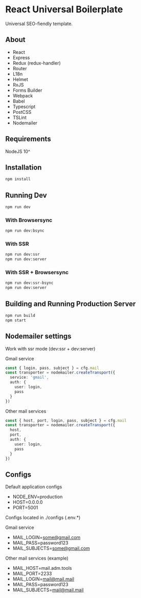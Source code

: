 # React Universal Boilerplate

Universal SEO-fiendly template.

## About

* React
* Express
* Redux (redux-handler)
* Router
* L18n
* Helmet
* RxJS
* Forms Builder
* Webpack
* Babel
* Typescript
* PostCSS
* TSLint
* Nodemailer

## Requirements

NodeJS 10^


## Installation

```bash
npm install
```


## Running Dev 

```bash
npm run dev
```

### With Browsersync

```bash
npm run dev:bsync
```

### With SSR

```bash
npm run dev:ssr
npm run dev:server
```

### With SSR + Browsersync

```bash
npm run dev:ssr-bsync
npm run dev:server
```

## Building and Running Production Server

```bash
npm run build
npm start
```

## Nodemailer settings

Work with ssr mode (dev:ssr + dev:server)

Gmail service
```ts
const { login, pass, subject } = cfg.mail
const transporter = nodemailer.createTransport({
  service: 'gmail',
  auth: {
    user: login,
    pass
  }
})
```

Other mail services
```ts
const { host, port, login, pass, subject } = cfg.mail
const transporter = nodemailer.createTransport({
  host,
  port,
  auth: {
    user: login,
    pass
  }
})
```

## Configs

Default application configs

* NODE_ENV=production
* HOST=0.0.0.0
* PORT=5001

Configs located in ./configs (.env.*)

Gmail service
* MAIL_LOGIN=some@gmail.com
* MAIL_PASS=password123
* MAIL_SUBJECTS=some@gmail.com

Other mail services (example)
* MAIL_HOST=mail.adm.tools
* MAIL_PORT=2233
* MAIL_LOGIN=mail@mail.mail
* MAIL_PASS=password123
* MAIL_SUBJECTS=mail@mail.mail